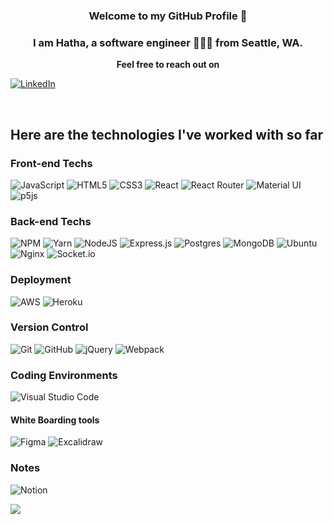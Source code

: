 <h3 align="center">Welcome to my GitHub Profile 👋</h3>
<h3 align="center">I am Hatha, a software engineer 👩🏻‍💻 from Seattle, WA.</h3>
<p align="center"><b>Feel free to reach out on </b></p>


[![LinkedIn](https://img.shields.io/badge/linkedin-%230077B5.svg?style=for-the-badge&logo=linkedin&logoColor=white)](https://www.linkedin.com/in/hatha-dam-45b05a78/)

<p align="center">&nbsp; </p>

## Here are the technologies I've worked with so far
### Front-end Techs
![JavaScript](https://img.shields.io/badge/Javascript-%23323330.svg?style=flat&logo=javascript&logoColor=%23F7DF1E)
![HTML5](https://img.shields.io/badge/HTML5-%23E34F26.svg?style=flat&logo=html5&logoColor=white)
![CSS3](https://img.shields.io/badge/CSS3-%231572B6.svg?style=flat&logo=css3&logoColor=white)
![React](https://img.shields.io/badge/React-%2320232a.svg?style=flat&logo=react&logoColor=%2361DAFB)
![React Router](https://img.shields.io/badge/React_Router-CA4245?style=flat&logo=react-router&logoColor=white)
![Material UI](https://img.shields.io/badge/MaterialUI-%230081CB.svg?style=flat&logo=material-ui&logoColor=white)
![p5js](https://img.shields.io/badge/p5.js-ED225D?style=flat&logo=p5.js&logoColor=FFFFFF)
### Back-end Techs
![NPM](https://img.shields.io/badge/NPM-%23000000.svg?style=flat&logo=npm&logoColor=white)
![Yarn](https://img.shields.io/badge/Yarn-%232C8EBB.svg?style=flat&logo=yarn&logoColor=white)
![NodeJS](https://img.shields.io/badge/Node.js-%2343853D.svg?style=flat&logo=node.js&logoColor=white)
![Express.js](https://img.shields.io/badge/Express.js-%23404d59.svg?style=flat&logo=express&logoColor=%2361DAFB)
![Postgres](https://img.shields.io/badge/Postgres-%23316192.svg?style=flat&logo=postgresql&logoColor=white)
![MongoDB](https://img.shields.io/badge/MongoDB-%234ea94b.svg?flat&logo=mongodb&logoColor=white)
![Ubuntu](https://img.shields.io/badge/Ubuntu-E95420?style=flat&logo=ubuntu&logoColor=white)
![Nginx](https://img.shields.io/badge/NGINX-%23009639.svg?style=flat&logo=nginx&logoColor=white)
![Socket.io](https://img.shields.io/badge/Socket.io-black?style=flat&logo=socket.io&badgeColor=010101)
### Deployment
![AWS](https://img.shields.io/badge/AWS-%23FF9900.svg?style=flat&logo=amazon-aws&logoColor=white)
![Heroku](https://img.shields.io/badge/%E2%86%91-Heroku-7056bf.svg)
### Version Control
![Git](https://img.shields.io/badge/Git-%23F05033.svg?style=flat&logo=git&logoColor=white)
![GitHub](https://img.shields.io/badge/Github-%23121011.svg?style=flat&logo=github&logoColor=white)
![jQuery](https://img.shields.io/badge/Jquery-%230769AD.svg?style=flat&logo=jquery&logoColor=white)
![Webpack](https://img.shields.io/badge/Webpack-%238DD6F9.svg?style=flat&logo=webpack&logoColor=black)

### Coding Environments
![Visual Studio Code](https://img.shields.io/badge/Visual%20Studio%20Code-0078d7.svg?style=flat&logo=visual-studio-code&logoColor=white)

#### White Boarding tools
![Figma](https://img.shields.io/badge/Figma-%23F24E1E.svg?flat&logo=figma&logoColor=white)
![Excalidraw](https://img.shields.io/badge/Excalidraw-%23000000.svg?flat&logo=excalidraw&logoColor=white)
### Notes
![Notion](https://img.shields.io/badge/Notion-%23000000.svg?style=flat&logo=notion&logoColor=white)

<a href="https://github.com/chanychi/github-readme-stats">
  <img align="center" src="https://github-readme-stats.vercel.app/api?username=hathadam&show_icons=true&count_private=true&theme=dracula" />
</a>

